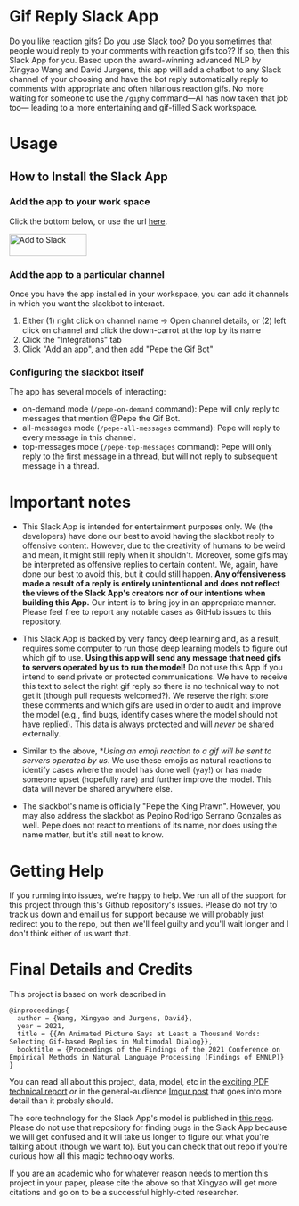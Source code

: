 # Gif Reply Slack App

Do you like reaction gifs? Do you use Slack too? Do you sometimes that people would reply to your 
comments with reaction gifs too?? If so, then this Slack App for you. Based upon the award-winning advanced NLP
by Xingyao Wang and David Jurgens, this app will add a chatbot to any Slack channel
of your choosing and have the bot reply automatically reply to comments with appropriate and often hilarious 
reaction gifs. No more waiting for someone to use the `/giphy` command&mdash;AI has now taken that job too&mdash;
leading to a more entertaining and gif-filled Slack workspace.


# Usage

## How to Install the Slack App

### Add the app to your work space

Click the bottom below, or use the url [here](https://slack.com/oauth/v2/authorize?client_id=310336506131.1931634875367&scope=app_mentions:read,channels:history,channels:read,chat:write,commands,emoji:read,groups:history,groups:read,reactions:read&user_scope=).

<a href="https://slack.com/oauth/v2/authorize?client_id=310336506131.1931634875367&scope=app_mentions:read,channels:history,channels:read,chat:write,commands,emoji:read,groups:history,groups:read,reactions:read&user_scope="><img alt="Add to Slack" height="40" width="139" src="https://platform.slack-edge.com/img/add_to_slack.png" srcSet="https://platform.slack-edge.com/img/add_to_slack.png 1x, https://platform.slack-edge.com/img/add_to_slack@2x.png 2x" /></a>

### Add the app to a particular channel

Once you have the app installed in your workspace, you can add it channels in which you want the slackbot to interact.

1. Either (1) right click on channel name -> Open channel details, or (2) left click on channel and click the down-carrot at the top by its name
2. Click the "Integrations" tab
3. Click "Add an app", and then add "Pepe the Gif Bot"

### Configuring the slackbot itself

The app has several models of interacting:
- on-demand mode (`/pepe-on-demand` command): Pepe will only reply to messages that mention @Pepe the Gif Bot.
- all-messages mode (`/pepe-all-messages` command): Pepe will reply to every message in this channel.
- top-messages mode (`/pepe-top-messages` command): Pepe will only reply to the first message in a thread, but will not reply to subsequent message in a thread.


# Important notes

* This Slack App is intended for entertainment purposes only. We (the developers) have done our best to avoid having the slackbot reply to offensive content. However, due to the creativity of humans to be weird and mean, it might still reply when it shouldn't. Moreover, some gifs may be interpreted as offensive replies to certain content. We, again, have done our best to avoid this, but it could still happen. **Any offensiveness made a result of a reply is entirely unintentional and does not reflect the views of the Slack App's creators nor of our intentions when building this App.** Our intent is to bring joy in an appropriate manner. Please feel free to report any notable cases as GitHub issues to this repository.

* This Slack App is backed by very fancy deep learning and, as a result, requires some computer to run those deep learning models to figure out which gif to use. **Using this app will send any message that need gifs to servers operated by us to run the model!** Do not use this App if you intend to send private or protected communications. We have to receive this text to select the right gif reply so there is no technical way to not get it (though pull requests welcomed?). We reserve the right store these comments and which gifs are used in order to audit and improve the model (e.g., find bugs, identify cases where the model should not have replied). This data is always protected and will *never* be shared externally.

* Similar to the above, **Using an emoji reaction to a gif will be sent to servers operated by us*. We use these emojis as natural reactions to identify cases where the model has done well (yay!) or has made someone upset (hopefully rare) and further improve the model. This data will never be shared anywhere else.

* The slackbot's name is officially "Pepe the King Prawn". However, you may also address the slackbot as Pepino Rodrigo Serrano Gonzales as well. Pepe does not react to mentions of its name, nor does using the name matter, but it's still neat to know.

# Getting Help

If you running into issues, we're happy to help. We run all of the support for this project through this's Github repository's issues. Please do not try to track us down and email us for support because we will probably just redirect you to the repo, but then we'll feel guilty and you'll wait longer and I don't think either of us want that.

# Final Details and Credits

This project is based on work described in 
```
@inproceedings{
  author = {Wang, Xingyao and Jurgens, David},
  year = 2021,
  title = {{An Animated Picture Says at Least a Thousand Words: Selecting Gif-based Replies in Multimodal Dialog}},
  booktitle = {Proceedings of the Findings of the 2021 Conference on Empirical Methods in Natural Language Processing (Findings of EMNLP)}
}  
```

You can read all about this project, data, model, etc in the [exciting PDF technical report](https://arxiv.org/abs/2109.12212) _or_ in the general-audience [Imgur post](https://imgur.com/gallery/G0oSrLV) that goes into more detail than it probaly should. 

The core technology for the Slack App's model is published in [this repo](https://github.com/xingyaoww/gif-reply). Please do not use that repository for finding bugs in the Slack App because we will get confused and it will take us longer to figure out what you're talking about (though we want to). But you can check that out repo if you're curious how all this magic technology works.

If you are an academic who for whatever reason needs to mention this project in your paper, please cite the above so that Xingyao will get more citations and go on to be a successful highly-cited researcher.
